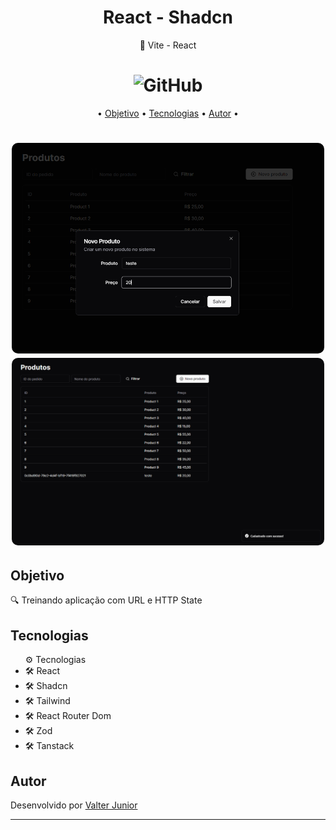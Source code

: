 <h1 align="center">React - Shadcn</h1>


<p align="center"> 🚀 Vite - React</p>

<h1 align="center"><img alt="GitHub" src="https://img.shields.io/github/license/valtercfjunior/portfolio"></h1>

<p align="center">•
 <a href="#objetivo">Objetivo</a> •
 <a href="#tecnologias">Tecnologias</a> • 
 <a href="#autor">Autor</a> •
</p>



<h1 align="center">
    <img src="./public/mock1.png" style="width: 500px; border-radius:10px " >
    <img src="./public/mock2.png" style="width: 500px; border-radius:10px " >


</h1>

## **Objetivo**

<p> 🔍 Treinando aplicação com URL e HTTP State </p>



## **Tecnologias**



<ul> ⚙️ Tecnologias
    <li>🛠 React
    <li>🛠 Shadcn
    <li>🛠 Tailwind
    <li>🛠 React Router Dom
    <li>🛠 Zod
    <li>🛠 Tanstack

</ul>







## **Autor**

<p> Desenvolvido por <a href="https://github.com/valtercfjunior">Valter Junior</a>
</p>


****